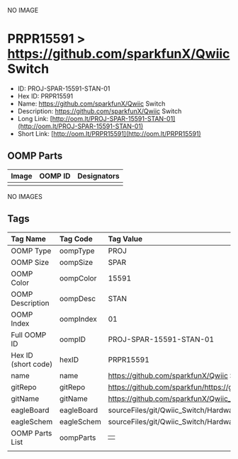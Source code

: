 


  
NO IMAGE  
# PRPR15591 > https://github.com/sparkfunX/Qwiic Switch

- ID: PROJ-SPAR-15591-STAN-01
- Hex ID: PRPR15591
- Name: https://github.com/sparkfunX/Qwiic Switch
- Description: https://github.com/sparkfunX/Qwiic Switch
- Long Link: [http://oom.lt/PROJ-SPAR-15591-STAN-01](http://oom.lt/PROJ-SPAR-15591-STAN-01)
- Short Link: [http://oom.lt/PRPR15591](http://oom.lt/PRPR15591)

## OOMP Parts
  

|Image|OOMP ID|Designators|
| :--- | :--- | :--- |
||||
  
NO IMAGES  
## Tags
  

|Tag Name|Tag Code|Tag Value|
| :--- | :--- | :--- |
|OOMP Type|oompType|PROJ|
|OOMP Size|oompSize|SPAR|
|OOMP Color|oompColor|15591|
|OOMP Description|oompDesc|STAN|
|OOMP Index|oompIndex|01|
|Full OOMP ID|oompID|PROJ-SPAR-15591-STAN-01|
|Hex ID (short code)|hexID|PRPR15591|
|name|name|https://github.com/sparkfunX/Qwiic Switch|
|gitRepo|gitRepo|https://github.com/sparkfun/https://github.com/sparkfunX/Qwiic_Switch|
|gitName|gitName|https://github.com/sparkfunX/Qwiic_Switch|
|eagleBoard|eagleBoard|sourceFiles/git/Qwiic_Switch/Hardware/Qwiic_Switch.brd|
|eagleSchem|eagleSchem|sourceFiles/git/Qwiic_Switch/Hardware/Qwiic_Switch.sch|
|OOMP Parts List|oompParts|<table><tr><td></td></tr></table>|
||||
